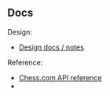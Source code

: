 

## Docs
Design:
- [Design docs / notes](Docs/DESIGN.md)

Reference:
- [Chess.com API reference](Docs/CHESS_API_DOCS.md)
- 

